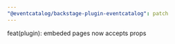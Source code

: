 ```yaml
---
"@eventcatalog/backstage-plugin-eventcatalog": patch
---
```


feat(plugin): embeded pages now accepts props
